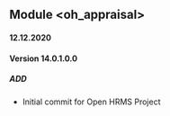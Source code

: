 ## Module <oh_appraisal>

#### 12.12.2020
#### Version 14.0.1.0.0
##### ADD
- Initial commit for Open HRMS Project
